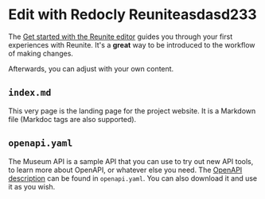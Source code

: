 # Edit with Redocly Reuniteasdasd233

The [Get started with the Reunite editor](https://redocly.com/docs/realm/get-started/start-reunite-editor) guides you through your first experiences with Reunite.
It's a **great** way to be introduced to the workflow of making changes.

Afterwards, you can adjust with your own content.

## `index.md`
This very page is the landing page for the project website.
It is a Markdown file (Markdoc tags are also supported).

## `openapi.yaml`

The Museum API is a sample API that you can use to try out new API tools, to learn more about OpenAPI, or whatever else you need.
The [OpenAPI description](./openapi.yaml) can be found in `openapi.yaml`.
You can also download it and use it as you wish.
